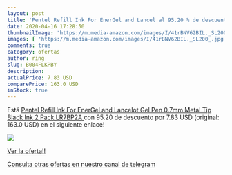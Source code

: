 ```yaml
---
layout: post
title: 'Pentel Refill Ink For EnerGel and Lancel al 95.20 % de descuento'
date: 2020-04-16 17:28:50
thumbnailImage: 'https://m.media-amazon.com/images/I/41rBNV62BIL._SL200_.jpg'
images: [ 'https://m.media-amazon.com/images/I/41rBNV62BIL._SL200_.jpg' ]
comments: true
category: ofertas
author: ring
slug: B004FLKPBY
description:
actualPrice: 7.83 USD
comparePrice: 163.0 USD
inStock: true
---
```


Está [Pentel Refill Ink For EnerGel and Lancelot Gel Pen   0.7mm   Metal Tip  Black Ink  2 Pack  LR7BP2A ](https://www.amazon.com/dp/B004FLKPBY/?tag=redken08-20) con 95.20 de descuento por 7.83 USD (original: 163.0 USD) en el siguiente enlace!

[![](https://m.media-amazon.com/images/I/41rBNV62BIL._SL200_.jpg)](https://www.amazon.com/dp/B004FLKPBY/?tag=redken08-20)

[Ver la oferta!!](https://www.amazon.com/dp/B004FLKPBY/?tag=redken08-20)

[Consulta otras ofertas en nuestro canal de telegram](https://t.me/s/ofertas25)

